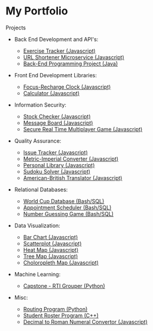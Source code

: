 # My Portfolio

Projects
* Back End Development and API's:
  * [Exercise Tracker (Javascript)](https://github.com/ail-w-clark/exercise_tracker)
  * [URL Shortener Microservice (Javascript)](https://github.com/ail-w-clark/url_shortener)
  * [Back-End Programming Project (Java)](https://github.com/ail-w-clark/back_end)
 
* Front End Development Libraries:
  * [Focus-Recharge Clock (Javascript)](https://github.com/ail-w-clark/focus_recharge_clock)
  * [Calculator (Javascript)](https://github.com/ail-w-clark/calculator)

* Information Security:
  * [Stock Checker (Javascript)](https://github.com/ail-w-clark/stockchecker)
  * [Message Board (Javascript)](https://github.com/ail-w-clark/messageboard)
  * [Secure Real Time Multiplayer Game (Javascript)](https://github.com/ail-w-clark/secure_rt_multiplayer_game)

* Quality Assurance:
  * [Issue Tracker (Javascript)](https://github.com/ail-w-clark/issue_tracker)
  * [Metric-Imperial Converter (Javascript)](https://github.com/ail-w-clark/metric_imperial_converter)
  * [Personal Library (Javascript)](https://github.com/ail-w-clark/personal_library)
  * [Sudoku Solver (Javascript)](https://github.com/ail-w-clark/sudoku)
  * [American-British Translator (Javascript)](https://github.com/ail-w-clark/american_british_translator)
    
* Relational Databases:
  * [World Cup Database (Bash/SQL)](https://github.com/ail-w-clark/worldcup_DB)
  * [Appointment Scheduler (Bash/SQL)](https://github.com/ail-w-clark/appointment_scheduler)
  * [Number Guessing Game (Bash/SQL)](https://github.com/ail-w-clark/number_guessing_game)
    
* Data Visualization:
  * [Bar Chart (Javascript)](https://codepen.io/ailClark/pen/xxoMjJQ)
  * [Scatterplot (Javascript)](https://codepen.io/ailClark/pen/WNqmwXM)
  * [Heat Map (Javascript)](https://codepen.io/ailClark/pen/qBzvNep)
  * [Tree Map (Javascript)](https://codepen.io/ailClark/pen/KKjYxzK)
  * [Choloropleth Map (Javascript)](https://codepen.io/ailClark/pen/xxoBQPE)
    
* Machine Learning:
  * [Capstone - RTI Grouper (Python)](https://github.com/ail-w-clark/capstone)
   
* Misc:
  * [Routing Program (Python)](https://github.com/ail-w-clark/routing_program)
  * [Student Roster Program (C++)](https://github.com/ail-w-clark/class_roster)
  * [Decimal to Roman Numeral Convertor (Javascript)](https://github.com/ail-w-clark/decimal_to_roman)



<!--
**ail-w-clark/ail-w-clark** is a ✨ _special_ ✨ repository because its `README.md` (this file) appears on your GitHub profile.

Here are some ideas to get you started:

- 🔭 I’m currently working on ...
- 🌱 I’m currently learning ...
- 👯 I’m looking to collaborate on ...
- 🤔 I’m looking for help with ...
- 💬 Ask me about ...
- 📫 How to reach me: ...
- 😄 Pronouns: ...
- ⚡ Fun fact: ...
-->
